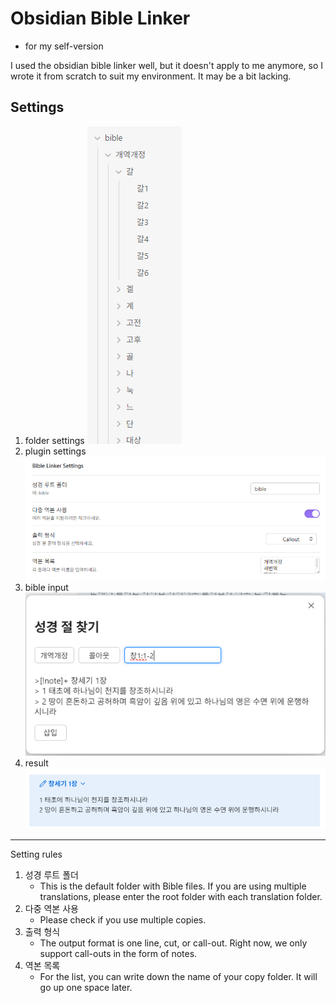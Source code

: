 # Obsidian Bible Linker

-   for my self-version

I used the obsidian bible linker well, but it doesn't apply to me anymore, so I wrote it from scratch to suit my environment. It may be a bit lacking.

## Settings

1. folder settings
   ![](./img/image.png)
2. plugin settings
   ![](./img/image-1.png)
3. bible input
   ![](./img/image-2.png)
4. result
   ![](./img/image-3.png)

---

Setting rules

1. 성경 루트 폴더
    - This is the default folder with Bible files. If you are using multiple translations, please enter the root folder with each translation folder.
2. 다중 역본 사용
    - Please check if you use multiple copies.
3. 출력 형식
    - The output format is one line, cut, or call-out. Right now, we only support call-outs in the form of notes.
4. 역본 목록
    - For the list, you can write down the name of your copy folder. It will go up one space later.
